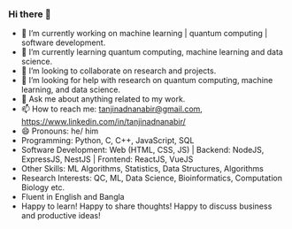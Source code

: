 ### Hi there 👋

<!--
**tanjinadnanabir/tanjinadnanabir** is a ✨ _special_ ✨ repository because its `README.md` (this file) appears on your GitHub profile.

Here are some ideas to get you started: -->

- 🔭 I’m currently working on machine learning | quantum computing | software development.
- 🌱 I’m currently learning quantum computing, machine learning and data science.
- 👯 I’m looking to collaborate on research and projects.
- 🤔 I’m looking for help with research on quantum computing, machine learning, and data science.
- 💬 Ask me about anything related to my work.
- 📫 How to reach me: tanjinadnanabir@gmail.com, https://www.linkedin.com/in/tanjinadnanabir/
- 😄 Pronouns: he/ him
- Programming: Python, C, C++, JavaScript, SQL
- Software Development: Web (HTML, CSS, JS) | Backend:  NodeJS, ExpressJS, NestJS | Frontend: ReactJS, VueJS
- Other Skills: ML Algorithms, Statistics, Data Structures, Algorithms
- Research Interests: QC, ML, Data Science, Bioinformatics, Computation Biology etc.
- Fluent in English and Bangla
- Happy to learn! Happy to share thoughts! Happy to discuss business and productive ideas!
<!-- - ⚡ Fun fact: ... -->

